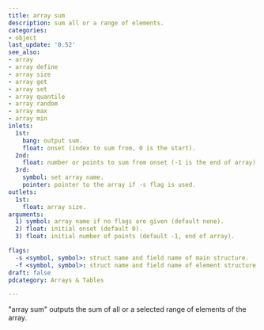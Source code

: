 ```yaml
---
title: array sum
description: sum all or a range of elements.
categories:
- object
last_update: '0.52'
see_also:
- array
- array define
- array size
- array get
- array set
- array quantile
- array random
- array max
- array min
inlets:
  1st:
    bang: output sum.
    float: onset (index to sum from, 0 is the start).
  2nd:
    float: number or points to sum from onset (-1 is the end of array).
  3rd:
    symbol: set array name.
    pointer: pointer to the array if -s flag is used.
outlets:
  1st:
    float: array size.
arguments:
  1) symbol: array name if no flags are given (default none).
  2) float: initial onset (default 0).
  3) float: initial number of points (default -1, end of array).

flags:
  -s <symbol, symbol>: struct name and field name of main structure.
  -f <symbol, symbol>: struct name and field name of element structure.
draft: false
pdcategory: Arrays & Tables

---
```


"array sum" outputs the sum of all or a selected range of elements of the array.
